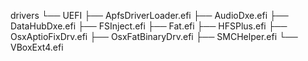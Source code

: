drivers
└── UEFI
    ├── ApfsDriverLoader.efi
    ├── AudioDxe.efi
    ├── DataHubDxe.efi
    ├── FSInject.efi
    ├── Fat.efi
    ├── HFSPlus.efi
    ├── OsxAptioFixDrv.efi
    ├── OsxFatBinaryDrv.efi
    ├── SMCHelper.efi
    └── VBoxExt4.efi